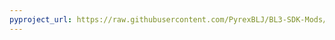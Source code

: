 ```yaml
---
pyproject_url: https://raw.githubusercontent.com/PyrexBLJ/BL3-SDK-Mods/refs/heads/main/HuntRewards/pyproject.toml
---
```

